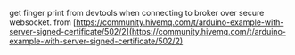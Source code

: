 get finger print from devtools when connecting to broker over secure websocket.
from [https://community.hivemq.com/t/arduino-example-with-server-signed-certificate/502/2](https://community.hivemq.com/t/arduino-example-with-server-signed-certificate/502/2)